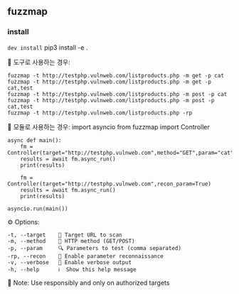 ## fuzzmap

### install
`dev install` pip3 install -e .

🔧 도구로 사용하는 경우:

    fuzzmap -t http://testphp.vulnweb.com/listproducts.php -m get -p cat
    fuzzmap -t http://testphp.vulnweb.com/listproducts.php -m get -p cat,test
    fuzzmap -t http://testphp.vulnweb.com/listproducts.php -m post -p cat
    fuzzmap -t http://testphp.vulnweb.com/listproducts.php -m post -p cat,test
    fuzzmap -t http://testphp.vulnweb.com/listproducts.php -rp

🐍 모듈로 사용하는 경우:
    import asyncio
    from fuzzmap import Controller

    async def main():
        fm = Controller(target="http://testphp.vulnweb.com",method="GET",param="cat")
        results = await fm.async_run()
        print(results)

        fm = Controller(target="http://testphp.vulnweb.com",recon_param=True)
        results = await fm.async_run()
        print(results)

    asyncio.run(main())

⚙️  Options:

    -t, --target    🎯 Target URL to scan
    -m, --method    📡 HTTP method (GET/POST)
    -p, --param     🔍 Parameters to test (comma separated)
    -rp, --recon    🔎 Enable parameter reconnaissance
    -v, --verbose   📝 Enable verbose output
    -h, --help      ℹ️  Show this help message

🔔 Note: Use responsibly and only on authorized targets